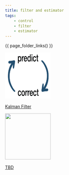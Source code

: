 ```yaml
---
title: filter and estimator
tags:
    - control
    - filter
    - estimator
---
```


{{ page_folder_links() }}

<div class="grid-container">
    <div class="grid-item">
        <a href="kalman_filter">
                <img src="images/kalman.png"  width="150" height="150">
                <p>Kalman Filter</p></a>
    </div>
    <div class="grid-item">
        <a href="mpc">
                <img src="images/mpc.png"  width="150" height="150">
                <p>TBD</p>
            </a>
    </div>
</div>